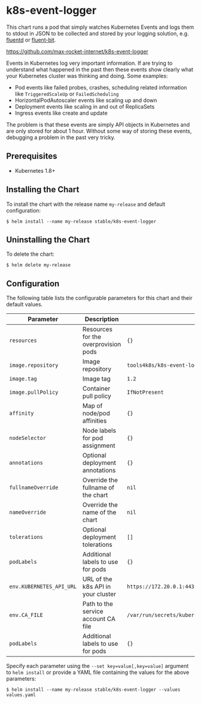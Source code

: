 # k8s-event-logger

This chart runs a pod that simply watches Kubernetes Events and logs them to stdout in JSON to be collected and stored by your logging solution, e.g. [fluentd](https://github.com/helm/charts/tree/master/stable/fluentd) or [fluent-bit](https://github.com/helm/charts/tree/master/stable/fluent-bit).

https://github.com/max-rocket-internet/k8s-event-logger

Events in Kubernetes log very important information. If are trying to understand what happened in the past then these events show clearly what your Kubernetes cluster was thinking and doing. Some examples:

- Pod events like failed probes, crashes, scheduling related information like `TriggeredScaleUp` or `FailedScheduling`
- HorizontalPodAutoscaler events like scaling up and down
- Deployment events like scaling in and out of ReplicaSets
- Ingress events like create and update

The problem is that these events are simply API objects in Kubernetes and are only stored for about 1 hour. Without some way of storing these events, debugging a problem in the past very tricky.

## Prerequisites

- Kubernetes 1.8+

## Installing the Chart

To install the chart with the release name `my-release` and default configuration:

```shell
$ helm install --name my-release stable/k8s-event-logger
```

## Uninstalling the Chart

To delete the chart:

```shell
$ helm delete my-release
```

## Configuration

The following table lists the configurable parameters for this chart and their default values.

| Parameter                | Description                          | Default                                                |
| -------------------------|--------------------------------------|--------------------------------------------------------|
| `resources`              | Resources for the overprovision pods | `{}`                                                   |
| `image.repository`       | Image repository                     | `tools4k8s/k8s-event-logger`                           |
| `image.tag`              | Image tag                            | `1.2`                                                  |
| `image.pullPolicy`       | Container pull policy                | `IfNotPresent`                                         |
| `affinity`               | Map of node/pod affinities           | `{}`                                                   |
| `nodeSelector`           | Node labels for pod assignment       | `{}`                                                   |
| `annotations`            | Optional deployment annotations      | `{}`                                                   |
| `fullnameOverride`       | Override the fullname of the chart   | `nil`                                                  |
| `nameOverride`           | Override the name of the chart       | `nil`                                                  |
| `tolerations`            | Optional deployment tolerations      | `[]`                                                   |
| `podLabels`              | Additional labels to use for pods    | `{}`                                                   |
| `env.KUBERNETES_API_URL` | URL of the k8s API in your cluster   | `https://172.20.0.1:443`                               |
| `env.CA_FILE`            | Path to the service account CA file  | `/var/run/secrets/kubernetes.io/serviceaccount/ca.crt` |
| `podLabels`              | Additional labels to use for pods    | `{}`                                                   |

Specify each parameter using the `--set key=value[,key=value]` argument to `helm install` or provide a YAML file containing the values for the above parameters:

```shell
$ helm install --name my-release stable/k8s-event-logger --values values.yaml
```
